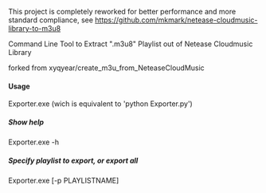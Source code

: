 This project is completely reworked for better performance and more standard compliance, see https://github.com/mkmark/netease-cloudmusic-library-to-m3u8

Command Line Tool to Extract ".m3u8" Playlist out of Netease Cloudmusic Library

forked from xyqyear/create_m3u_from_NeteaseCloudMusic

#### Usage
Exporter.exe (wich is equivalent to 'python Exporter.py')
##### Show help
Exporter.exe -h
##### Specify playlist to export, or export all
Exporter.exe [-p PLAYLISTNAME]
